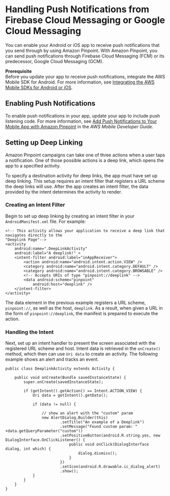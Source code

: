 # Handling Push Notifications from Firebase Cloud Messaging or Google Cloud Messaging<a name="mobile-sdk-android-push-fcm"></a>

You can enable your Android or iOS app to receive push notifications that you send through by using Amazon Pinpoint\. With Amazon Pinpoint, you can send push notifications through Firebase Cloud Messaging \(FCM\) or its predecessor, Google Cloud Messaging \(GCM\)\.

**Prerequisite**  
Before you update your app to receive push notifications, integrate the AWS Mobile SDK for Android\. For more information, see [Integrating the AWS Mobile SDKs for Android or iOS](integrate-sdk.md#integrate-sdk-mobile)\.

## Enabling Push Notifications<a name="mobile-sdk-android-push-fcm-enable"></a>

To enable push notifications in your app, update your app to include push listening code\. For more information, see [Add Push Notifications to Your Mobile App with Amazon Pinpoint](http://docs.aws.amazon.com/aws-mobile/latest/developerguide/add-aws-mobile-push-notifications.html) in the *AWS Mobile Developer Guide*\.

## Setting up Deep Linking<a name="mobile-sdk-android-deep-linking"></a>

Amazon Pinpoint campaigns can take one of three actions when a user taps a notification\. One of those possible actions is a deep link, which opens the app to a specified activity\.

To specify a destination activity for deep links, the app must have set up deep linking\. This setup requires an intent filter that registers a URL scheme the deep links will use\. After the app creates an intent filter, the data provided by the intent determines the activity to render\. 

### Creating an Intent Filter<a name="mobile-sdk-android-deep-linking-filter"></a>

Begin to set up deep linking by creating an intent filter in your `AndroidManifest.xml` file\. For example:

```
<!-- This activity allows your application to receive a deep link that navigates directly to the 
"Deeplink Page"-->
<activity
    android:name=".DeepLinkActivity"
    android:label="A deeplink!" >
    <intent-filter android:label="inAppReceiver">
        <action android:name="android.intent.action.VIEW" />
        <category android:name="android.intent.category.DEFAULT" />
        <category android:name="android.intent.category.BROWSABLE" />
        <!-- Accepts URIs of type "pinpoint://deeplink" -->
        <data android:scheme="pinpoint"
            android:host="deeplink" />
    </intent-filter>
</activity>
```

The data element in the previous example registers a URL scheme, `pinpoint://`, as well as the host, `deeplink`\. As a result, when given a URL in the form of `pinpoint://deeplink`, the manifest is prepared to execute the action\. 

### Handling the Intent<a name="mobile-sdk-android-deep-linking-intent"></a>

Next, set up an intent handler to present the screen associated with the registered URL scheme and host\. Intent data is retrieved in the `onCreate()` method, which then can use `Uri data` to create an activity\. The following example shows an alert and tracks an event\. 

```
public class DeeplinkActivity extends Activity {
 
    public void onCreate(Bundle savedInstanceState) {
        super.onCreate(savedInstanceState);
 
        if (getIntent().getAction() == Intent.ACTION_VIEW) {
            Uri data = getIntent().getData();
 
            if (data != null) {
 
                // show an alert with the "custom" param
                new AlertDialog.Builder(this)
                        .setTitle("An example of a Deeplink")
                        .setMessage("Found custom param: " +data.getQueryParameter("custom"))
                        .setPositiveButton(android.R.string.yes, new DialogInterface.OnClickListener() {
                            public void onClick(DialogInterface dialog, int which) {
                                dialog.dismiss();
                            }
                        })
                        .setIcon(android.R.drawable.ic_dialog_alert)
                        .show();
            }
        }
    }
}
```
